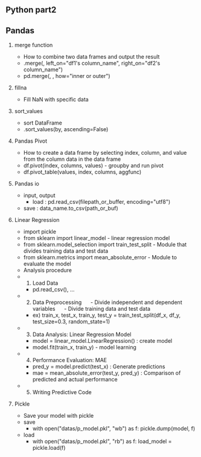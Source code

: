 ## Python part2

## Pandas

1. merge function
    - How to combine two data frames and output the result
    - <df1>.merge(<df2>, left_on="df1's column_name", right_on="df2's column_name")
    - pd.merge(<DataFrame1>, <DataFrame2>, how="inner or outer")

2. fillna
    - Fill NaN with specific data

3. sort_values
    - sort DataFrame
    - <DataFrame>.sort_values(by, ascending=False)

4. Pandas Pivot
    - How to create a data frame by selecting index, column, and value from the column data in the data frame
    - df.pivot(index, columns, values) - groupby and run pivot
    - df.pivot_table(values, index, columns, aggfunc)

5. Pandas io
    - input, output
        - load : pd.read_csv(filepath_or_buffer, encoding="utf8")
	- save : data_name.to_csv(path_or_buf)

6. Linear Regression
    - import pickle
    - from sklearn import linear_model - linear regression model
    - from sklearn.model_selection import train_test_split - Module that divides training data and test data
    - from sklearn.metrics import mean_absolute_error - Module to evaluate the model
    - Analysis procedure
	- 1. Load Data
	    - pd.read_csv(), ...
	- 2. Data Preprocessing
    	    - Divide independent and dependent variables
    	    - Divide training data and test data
		- ex) train_x, test_x, train_y, test_y = train_test_split(df_x, df_y, test_size=0.3, random_state=1)
	- 3. Data Analysis: Linear Regression Model
	    - model = linear_model.LinearRegression() : create model
	    - model.fit(train_x, train_y) - model learning
	- 4. Performance Evaluation: MAE
	    - pred_y = model.predict(test_x) : Generate predictions
	    - mae = mean_absolute_error(test_y, pred_y) : Comparison of predicted and actual performance
	- 5. Writing Predictive Code

7. Pickle
    - Save your model with pickle
    - save 
        - with open("datas/p_model.pkl", "wb") as f:
    		pickle.dump(model, f)
    - load
        - with open("datas/p_model.pkl", "rb") as f:
    		load_model = pickle.load(f)

